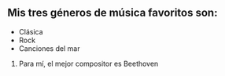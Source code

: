 ## Mis tres géneros de música favoritos son:
* Clásica
* Rock
* Canciones del mar
1. Para mí, el mejor compositor es Beethoven
